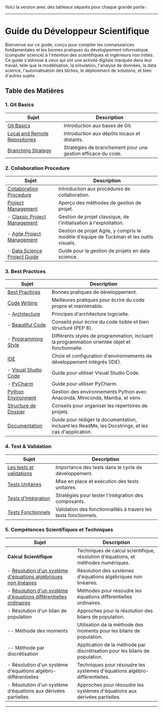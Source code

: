 Voici la version avec des tableaux séparés pour chaque grande partie :

---

# Guide du Développeur Scientifique

Bienvenue sur ce guide, conçu pour compiler les connaissances fondamentales et les bonnes pratiques du développement informatique (computer science) à l'intention des scientifiques et ingénieurs non initiés. Ce guide s'adresse à ceux qui ont une activité digitale marquée dans leur travail, telle que la modélisation, la simulation, l'analyse de données, la data science, l'automatisation des tâches, le déploiement de solutions, et bien d'autres sujets.

## Table des Matières

### 1. Git Basics

| **Sujet** | **Description** |
|-----------|-----------------|
| [Git Basics](1-git_basics/git_basics.md) | Introduction aux bases de Git. |
| [Local and Remote Repositories](1-git_basics/local_remote_repositories.md) | Introduction aux dépôts locaux et distants. |
| [Branching Strategy](1-git_basics/branching_strategy.md) | Stratégies de branchement pour une gestion efficace du code. |

### 2. Collaboration Procedure

| **Sujet** | **Description** |
|-----------|-----------------|
| [Collaboration Procedure](2-collaboration_procedure/collab_procedure.md) | Introduction aux procédures de collaboration. |
| [Project Management](2-collaboration_procedure/project_management.md) | Aperçu des méthodes de gestion de projet. |
| - [Classic Project Management](2-collaboration_procedure/project_management/A-Classic_Project_Management.md) | Gestion de projet classique, de l'initialisation à l'exploitation. |
| - [Agile Project Management](2-collaboration_procedure/project_management/B-Agile_Project_Management.md) | Gestion de projet Agile, y compris le modèle d'équipe de Tuckman et les outils visuels. |
| - [Data Science Project Guide](2-collaboration_procedure/project_management/C-Data_Science_Project_Guide.md) | Guide pour la gestion de projets en data science. |

### 3. Best Practices

| **Sujet** | **Description** |
|-----------|-----------------|
| [Best Practices](3-bests_practices/code_writing.md) | Bonnes pratiques de développement. |
| [Code Writing](3-bests_practices/code_writing.md) | Meilleures pratiques pour écrire du code propre et maintenable. |
| - [Architecture](3-bests_practices/code_writing/architecture.md) | Principes d'architecture logicielle. |
| - [Beautiful Code](3-bests_practices/code_writing/beautiful_code_pep8.md) | Conseils pour écrire du code lisible et bien structuré (PEP 8). |
| - [Programming Style](3-bests_practices/code_writing/programming_style.md) | Différents styles de programmation, incluant la programmation orientée objet et fonctionnelle. |
| [IDE](3-bests_practices/IDE.md) | Choix et configuration d'environnements de développement intégrés (IDE). |
| - [Visual Studio Code](3-bests_practices/IDE/visual_studio_code.md) | Guide pour utiliser Visual Studio Code. |
| - [PyCharm](3-bests_practices/IDE/pycharm.md) | Guide pour utiliser PyCharm. |
| [Python Environment](3-bests_practices/python_environment.md) | Gestion des environnements Python avec Anaconda, Miniconda, Mamba, et venv. |
| [Structure de Dossier](3-bests_practices/repository_structure/project_arborescence.md) | Conseils pour organiser les répertoires de projets. |
| [Documentation](3-bests_practices/documentation/why_read_me_why_wiki.md) | Guide pour rédiger la documentation, incluant les ReadMe, les Docstrings, et les cas d'application. |

### 4. Test & Validation

| **Sujet** | **Description** |
|-----------|-----------------|
| [Les tests et validations](4-test_validation/test_valid.md) | Importance des tests dans le cycle de développement. |
| [Tests Unitaires](4-test_validation/test_unitaire.md) | Mise en place et exécution des tests unitaires. |
| [Tests d'Intégration](4-test_validation/test_integration.md) | Stratégies pour tester l'intégration des composants. |
| [Tests Fonctionnels](4-test_validation/test_fonctionnels.md) | Validation des fonctionnalités à travers les tests fonctionnels. |

### 5. Compétences Scientifiques et Techniques

| **Sujet** | **Description** |
|-----------|-----------------|
| **Calcul Scientifique** | Techniques de calcul scientifique, résolution d'équations, et méthodes numériques. |
| - [Résolution d'un système d'équations algébriques non linéaires](5-scientific_technical_skills/NLAE_resolution.md) | Résolution des systèmes d'équations algébriques non linéaires. |
| - [Résolution d'un système d'équations différentielles ordinaires](5-scientific_technical_skills/ODE_resolution.md) | Méthodes pour résoudre les équations différentielles ordinaires. |
| - Résolution d'un bilan de population | Approches pour la résolution des bilans de population. |
| -- Méthode des moments | Utilisation de la méthode des moments pour les bilans de population. |
| -- Méthode par discrétisation | Application de la méthode par discrétisation pour les bilans de population. |
| - Résolution d'un système d'équations algébro-différentielles | Techniques pour résoudre les systèmes d'équations algébro-différentielles. |
| - Résolution d'un système d'équations aux dérivées partielles | Approches pour résoudre les systèmes d'équations aux dérivées partielles. |

---





